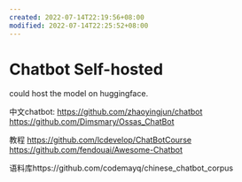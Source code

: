 ```yaml
---
created: 2022-07-14T22:19:56+08:00
modified: 2022-07-14T22:25:52+08:00
---
```


# Chatbot Self-hosted

could host the model on huggingface.

中文chatbot:
https://github.com/zhaoyingjun/chatbot
https://github.com/Dimsmary/Ossas_ChatBot

教程
https://github.com/lcdevelop/ChatBotCourse
https://github.com/fendouai/Awesome-Chatbot

语料库https://github.com/codemayq/chinese_chatbot_corpus
